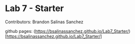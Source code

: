 # Lab 7 - Starter

Contributors: Brandon Salinas Sanchez

github pages: (https://bsalinassanchez.github.io/Lab7_Starter/)[https://bsalinassanchez.github.io/Lab7_Starter/]

